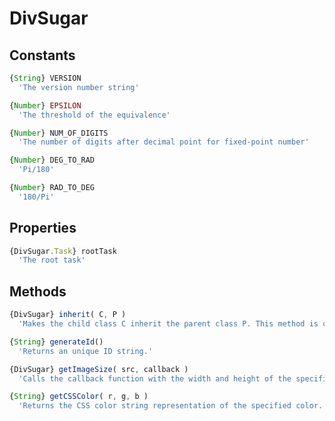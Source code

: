 DivSugar
========

Constants
---------

```javascript
{String} VERSION
  'The version number string'
```

```javascript
{Number} EPSILON
  'The threshold of the equivalence'
```

```javascript
{Number} NUM_OF_DIGITS
  'The number of digits after decimal point for fixed-point number'
```

```javascript
{Number} DEG_TO_RAD
  'Pi/180'
```

```javascript
{Number} RAD_TO_DEG
  '180/Pi'
```

Properties
----------

```javascript
{DivSugar.Task} rootTask
  'The root task'
```

Methods
-------

```javascript
{DivSugar} inherit( C, P )
  'Makes the child class C inherit the parent class P. This method is chainable.'
```

```javascript
{String} generateId()
  'Returns an unique ID string.'
```

```javascript
{DivSugar} getImageSize( src, callback )
  'Calls the callback function with the width and height of the specified image. This method is chainable.'
```

```javascript
{String} getCSSColor( r, g, b )
  'Returns the CSS color string representation of the specified color.'
```
